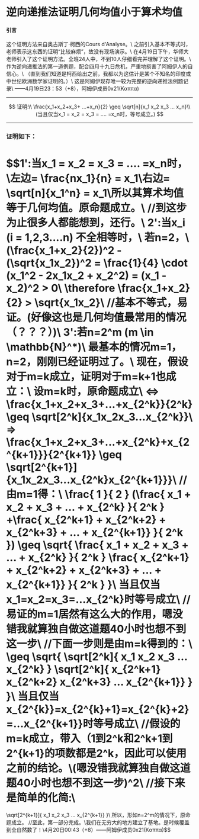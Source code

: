 <script 
  src="https://cdn.bootcss.com/mathjax/2.7.5/MathJax.js?config=TeX-MML-AM_CHTML">
</script>
# 逆向递推法证明几何均值小于算术均值
#### 引言
这个证明方法来自奥古斯丁·柯西的Cours d'Analyse。\\
之前引入基本不等式时，老师表示这东西的证明“比较麻烦”，故没有现场演示。\\
在4月19日下午，华师大老师引入了这个证明方法。全班24人中，不到10人仔细看完并理解了这个证明。\\
作为逆向递推法的第一道例题，配合四月十九日危机，严重地损害了阿姆伊人的自信心。\\
（直到我们知道是柯西给出之前，我都以为这估计是某个不知名的印度或中世纪欧洲数学家证明的。）\\
这是阿姆伊现存唯一较为完整的逆向递推法例题记录\\
——4月19日23：53（+8），阿姆伊成员0x21(Καππα)

---

$$
证明:\\
\frac{x_1+x_2+x_3+ ...+x_n}{2} \geq \sqrt[n]{x_1 x_2 x_3 ... x_n}\\
(当且仅当x_1 = x_2 = x_3 = .... =x_n时，等号成立。)
$$

---

### 证明如下：
$$1':当x_1 = x_2 = x_3 = .... =x_n时，\\左边= \frac{nx_1}{n} = x_1\\右边= \sqrt[n]{x_1^n} = x_1\\所以其算术均值等于几何均值。原命题成立。\\
//到这步为止很多人都能想到，还行。\\
2':当x_i (i = 1,2,3....n) 不全相等时，\\
若n=2，\\
(\frac{x_1+x_2}{2})^2 - (\sqrt{x_1x_2})^2 = \frac{1}{4} \cdot (x_1^2 - 2x_1x_2 + x_2^2) = (x_1 - x_2)^2 > 0\\
\therefore \frac{x_1+x_2}{2} > \sqrt{x_1x_2}\\
//基本不等式，易证。(好像这也是几何均值最常用的情况（？？？）)\\
3':若n=2^m (m \in \mathbb{N}^*)\\
最基本的情况m=1，n=2，刚刚已经证明过了。\\
现在，假设对于m=k成立，证明对于m=k+1也成立：\\
设m=k时，原命题成立\\
<=> \frac{x_1+x_2+x_3+...+x_{2^k}}{2^k} \geq \sqrt[2^k]{x_1x_2x_3...x_{2^k}}\\
=> \frac{x_1+x_2+x_3+...+x_{2^k}+x_{2^{k+1}}}{2^{k+1}} \geq \sqrt[2^{k+1}]{x_1x_2x_3...x_{2^k}x_{2^{k+1}}}\\
//由m=1得：\\
\frac{
        1
    }{
        2
        }
        (\frac{
            x_1 + x_2 + x_3 + ... + x_{2^k}
            }{
                2^k
            }
        +\frac{
            x_{2^k+1} + x_{2^k+2} + x_{2^k+3} + ... + x_{2^{k+1}}
            }{
                2^k
            })
\geq
\sqrt{
    \frac{
        x_1 + x_2 + x_3 + ... + x_{2^k}
    }{
        2^k
    }
    \frac{
        x_{2^k+1} + x_{2^k+2} + x_{2^k+3} + ... + x_{2^{k+1}}
    }{
        2^k
    }
}\\
当且仅当x_1=x_2=x_3=...x_{2^k}时等号成立\\
//易证的m=1居然有这么大的作用，嗯没错我就算独自做这道题40小时也想不到这一步\\
//下面一步则是由m=k得到的：\\
\geq
\sqrt{
    \sqrt[2^k]{
        x_1  x_2  x_3  ...  x_{2^k}
    }
    \sqrt[2^k]{
        x_{2^k+1}  x_{2^k+2}  x_{2^k+3}  ...  x_{2^{k+1}}
    }
}\\
当且仅当x_{2^{k}}=x_{2^{k}+1}=x_{2^{k}+2}=...x_{2^{k+1}}时等号成立\\
//假设的m=k成立，带入（1到2^k和2^k+1到2^{k+1}的项数都是2^k，因此可以使用之前的结论。\\(嗯没错我就算独自做这道题40小时也想不到这一步)^2\\
//接下来是简单的化简:\\
=
\sqrt[2^{k+1}]{
    x_1  x_2  x_3  ...  x_{2^{k+1}}
}\\
所以，形如n=2^m的情况下，原命题成立。
//至此，第一部分完成。\\我们在无穷大的地方建立了基地。是时候覆盖到全自然数了！\\4月20日00:43（+8）——阿姆伊成员0x21(Καππα)$$
